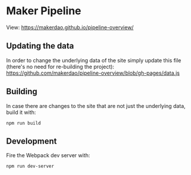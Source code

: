 # Maker Pipeline

View: https://makerdao.github.io/pipeline-overview/

## Updating the data

In order to change the underlying data of the site simply update this file (there's no need for re-building the project): https://github.com/makerdao/pipeline-overview/blob/gh-pages/data.js

## Building

In case there are changes to the site that are not just the underlying data, build it with:

    npm run build

## Development

Fire the Webpack dev server with:

    npm run dev-server
